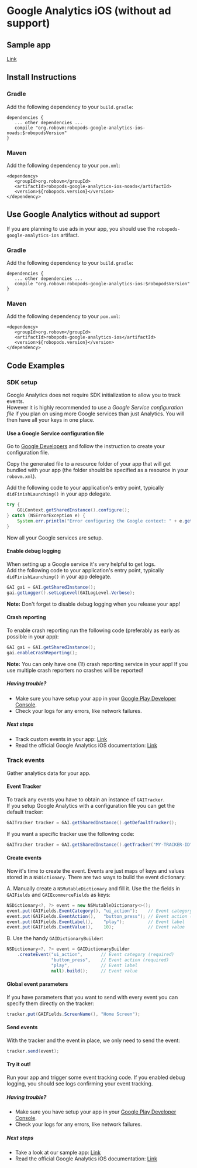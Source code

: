 # Google Analytics iOS (without ad support)

## Sample app

[Link](https://github.com/robovm/robovm-samples/tree/master/robopods/google-analytics/ios)

## Install Instructions

### Gradle

Add the following dependency to your `build.gradle`:

```
dependencies {
   ... other dependencies ...
   compile "org.robovm:robopods-google-analytics-ios-noads:$robopodsVersion"
}
```

### Maven

Add the following dependency to your `pom.xml`:

```
<dependency>
   <groupId>org.robovm</groupId>
   <artifactId>robopods-google-analytics-ios-noads</artifactId>
   <version>${robopods.version}</version>
</dependency>
```

## Use Google Analytics without ad support

If you are planning to use ads in your app, you should use the `robopods-google-analytics-ios` artifact.

### Gradle

Add the following dependency to your `build.gradle`:

```
dependencies {
   ... other dependencies ...
   compile "org.robovm:robopods-google-analytics-ios:$robopodsVersion"
}
```

### Maven

Add the following dependency to your `pom.xml`:

```
<dependency>
   <groupId>org.robovm</groupId>
   <artifactId>robopods-google-analytics-ios</artifactId>
   <version>${robopods.version}</version>
</dependency>
```

## Code Examples

### SDK setup

Google Analytics does not require SDK initialization to allow you to track events.  
However it is highly recommended to use a _Google Service configuration file_ if you plan on using more 
Google services than just Analytics. You will then have all your keys in one place.

#### Use a Google Service configuration file

Go to [Google Developers](https://developers.google.com/mobile/add?platform=ios) and follow the instruction to create your 
configuration file.

Copy the generated file to a resource folder of your app that will get bundled with your app 
(the folder should be specified as a resource in your `robovm.xml`).

Add the following code to your application's entry point, typically `didFinishLaunching()`
in your app delegate.

```Java
try {
    GGLContext.getSharedInstance().configure();
} catch (NSErrorException e) {
    System.err.println("Error configuring the Google context: " + e.getError());
}
```

Now all your Google services are setup.

#### Enable debug logging

When setting up a Google service it's very helpful to get logs.  
Add the following code to your application's entry point, typically `didFinishLaunching()` 
in your app delegate.

```Java
GAI gai = GAI.getSharedInstance();
gai.getLogger().setLogLevel(GAILogLevel.Verbose);
```

__Note:__ Don't forget to disable debug logging when you release your app!

#### Crash reporting

To enable crash reporting run the following code (preferably as early as possible in your app):

```Java
GAI gai = GAI.getSharedInstance();
gai.enableCrashReporting();
```

__Note:__ You can only have one (1!) crash reporting service in your app! If you use multiple crash reporters no crashes will be reported!


##### Having trouble?

- Make sure you have setup your app in your [Google Play Developer Console](https://play.google.com/apps/publish/).
- Check your logs for any errors, like network failures.

##### Next steps

- Track custom events in your app: [Link](#track-events)
- Read the official Google Analytics iOS documentation: [Link](https://developers.google.com/analytics/devguides/collection/ios/)


### Track events

Gather analytics data for your app.

#### Event Tracker

To track any events you have to obtain an instance of `GAITracker`.  
If you setup Google Analytics with a configuration file you can get the default tracker:

```Java
GAITracker tracker = GAI.getSharedInstance().getDefaultTracker();
```

If you want a specific tracker use the following code:

```Java
GAITracker tracker = GAI.getSharedInstance().getTracker("MY-TRACKER-ID");
```

#### Create events

Now it's time to create the event. Events are just maps of keys and values stored in a `NSDictionary`. 
There are two ways to build the event dictionary:

A. Manually create a `NSMutableDictionary` and fill it. Use the the fields in `GAIFields` and `GAIEcommerceFields` as keys:

```Java
NSDictionary<?, ?> event = new NSMutableDictionary<>();
event.put(GAIFields.EventCategory(), "ui_action");    // Event category (required)
event.put(GAIFields.EventAction(),   "button_press"); // Event action (required)
event.put(GAIFields.EventLabel(),    "play");         // Event label
event.put(GAIFields.EventValue(),    10);             // Event value
```

B. Use the handy `GAIDictionaryBuilder`:

```Java
NSDictionary<?, ?> event = GAIDictionaryBuilder
    .createEvent("ui_action",       // Event category (required)
                 "button_press",    // Event action (required)
                 "play",            // Event label
                 null).build();     // Event value
```

#### Global event parameters

If you have parameters that you want to send with every event you can specify them directly on the tracker:

```Java
tracker.put(GAIFields.ScreenName(), "Home Screen");
```

#### Send events

With the tracker and the event in place, we only need to send the event:

```Java
tracker.send(event);
```

#### Try it out!

Run your app and trigger some event tracking code. If you enabled debug logging, you should see logs confirming your event tracking.

##### Having trouble?

- Make sure you have setup your app in your [Google Play Developer Console](https://play.google.com/apps/publish/).
- Check your logs for any errors, like network failures.

##### Next steps

- Take a look at our sample app: [Link](https://github.com/robovm/robovm-samples/tree/master/robopods/google-analytics/ios)
- Read the official Google Analytics iOS documentation: [Link](https://developers.google.com/analytics/devguides/collection/ios/)